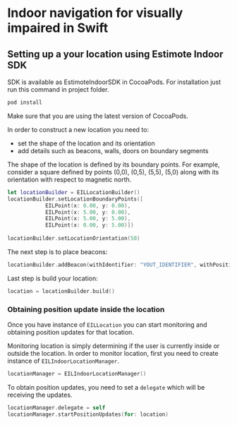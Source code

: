 # Indoor navigation for visually impaired in Swift

## Setting up a your location using Estimote Indoor SDK

SDK is available as EstimoteIndoorSDK in CocoaPods. For installation just run this command in project folder. 

```bash
pod install
```
Make sure that you are using the latest version of CocoaPods. 


In order to construct a new location you need to:

- set the shape of the location and its orientation
- add details such as beacons, walls, doors on boundary segments

The shape of the location is defined by its boundary points. For example, consider a square defined by points (0,0), (0,5), (5,5), (5,0) along with its orientation with respect to magnetic north.

```swift
let locationBuilder = EILLocationBuilder()
locationBuilder.setLocationBoundaryPoints([
            EILPoint(x: 0.00, y: 0.00),
            EILPoint(x: 5.00, y: 0.00),
            EILPoint(x: 5.00, y: 5.00),
            EILPoint(x: 0.00, y: 5.00)])
            
locationBuilder.setLocationOrientation(50)
```

The next step is to place beacons:

```swift
locationBuilder.addBeacon(withIdentifier: "YOUT_IDENTIFIER", withPosition: EILOrientedPoint(x:0,y:0,orientation:180), andColor: ESTColor.coconutPuff)
```
Last step is build your location:

```swift
location = locationBuilder.build()
```

### Obtaining position update inside the location

Once you have instance of ```EILLocation``` you can start monitoring and obtaining position updates for that location.

Monitoring location is simply determining if the user is currently inside or outside the location. In order to monitor location, first you need to create instance of ```EILIndoorLocationManager```.

```swift
locationManager = EILIndoorLocationManager()
```

To obtain position updates, you need to set a ```delegate``` which will be receiving the updates.

```swift
locationManager.delegate = self
locationManager.startPositionUpdates(for: location)
```
